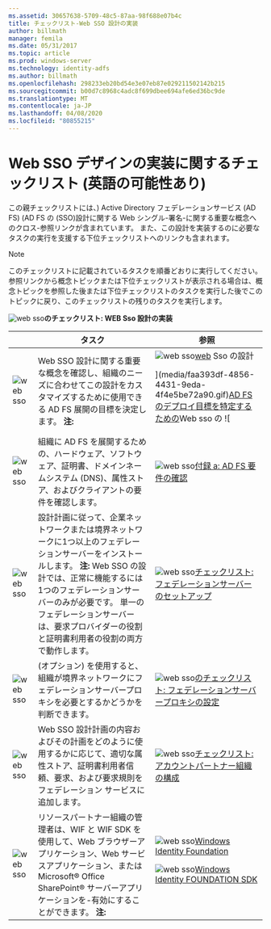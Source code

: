 ```yaml
---
ms.assetid: 30657638-5709-48c5-87aa-98f688e07b4c
title: チェックリスト-Web SSO 設計の実装
author: billmath
manager: femila
ms.date: 05/31/2017
ms.topic: article
ms.prod: windows-server
ms.technology: identity-adfs
ms.author: billmath
ms.openlocfilehash: 298233eb20bd54e3e07eb87e029211502142b215
ms.sourcegitcommit: b00d7c8968c4adc8f699dbee694afe6ed36bc9de
ms.translationtype: MT
ms.contentlocale: ja-JP
ms.lasthandoff: 04/08/2020
ms.locfileid: "80855215"
---
```

# <a name="checklist-implementing-a-web-sso-design"></a>Web SSO デザインの実装に関するチェックリスト (英語の可能性あり)

この親チェックリストには、\) Active Directory フェデレーションサービス (AD FS) \(AD FS の \(SSO\)設計に関する Web シングル\-署名\-に関する重要な概念へのクロス\-参照リンクが含まれています。 また、この設計を実装するのに必要なタスクの実行を支援する下位チェックリストへのリンクも含まれます。  
  
> [!NOTE]  
> このチェックリストに記載されているタスクを順番どおりに実行してください。 参照リンクから概念トピックまたは下位チェックリストが表示される場合は、概念トピックを参照した後または下位チェックリストのタスクを実行した後でこのトピックに戻り、このチェックリストの残りのタスクを実行します。  
  
![web sso](media/2b05dce3-938f-4168-9b8f-1f4398cbdb9b.gif)**のチェックリスト: WEB Sso 設計の実装**  
  
||タスク|参照|  
|-|--------|-------------|  
|![web sso](media/icon_checkboxo.gif)|Web SSO 設計に関する重要な概念を確認し、組織のニーズに合わせてこの設計をカスタマイズするために使用できる AD FS 展開の目標を決定します。 **注:**|![web sso](media/faa393df-4856-4431-9eda-4f4e5be72a90.gif)[web](https://technet.microsoft.com/library/dd807033.aspx) Sso の設計<p>](media/faa393df-4856-4431-9eda-4f4e5be72a90.gif)[AD FS のデプロイ目標を特定するための](https://technet.microsoft.com/library/dd807053.aspx)Web sso の ![|  
|![web sso](media/icon_checkboxo.gif)|組織に AD FS を展開するための、ハードウェア、ソフトウェア、証明書、ドメインネームシステム \(DNS\)、属性ストア、およびクライアントの要件を確認します。|![web sso](media/faa393df-4856-4431-9eda-4f4e5be72a90.gif)[付録 a: AD FS 要件の確認](https://technet.microsoft.com/library/ff678034.aspx)|  
|![web sso](media/icon_checkboxo.gif)|設計計画に従って、企業ネットワークまたは境界ネットワークに1つ以上のフェデレーションサーバーをインストールします。 **注:** Web SSO の設計では、正常に機能するには1つのフェデレーションサーバーのみが必要です。 単一のフェデレーションサーバーは、要求プロバイダーの役割と証明書利用者の役割の両方で動作します。|![web sso](media/bc6cea1a-1c6c-4124-8c8f-1df5adfe8c88.gif)[チェックリスト: フェデレーションサーバーのセットアップ](Checklist--Setting-Up-a-Federation-Server.md)|  
|![web sso](media/icon_checkboxo.gif)|\(オプション\) を使用すると、組織が境界ネットワークにフェデレーションサーバープロキシを必要とするかどうかを判断できます。|![web sso](media/bc6cea1a-1c6c-4124-8c8f-1df5adfe8c88.gif)[のチェックリスト: フェデレーションサーバープロキシの設定](Checklist--Setting-Up-a-Federation-Server-Proxy.md)|  
|![web sso](media/icon_checkboxo.gif)|Web SSO 設計計画の内容およびその計画をどのように使用するかに応じて、適切な属性ストア、証明書利用者信頼、要求、および要求規則をフェデレーション サービスに追加します。|![web sso](media/bc6cea1a-1c6c-4124-8c8f-1df5adfe8c88.gif)[チェックリスト: アカウントパートナー組織の構成](Checklist--Configuring-the-Account-Partner-Organization.md)|  
|![web sso](media/icon_checkboxo.gif)|リソースパートナー組織の管理者は、WIF と WIF SDK を使用して、Web ブラウザーアプリケーション、Web サービスアプリケーション、または Microsoft&reg; Office SharePoint&reg; サーバーアプリケーションを\-有効にすることができます。 **注:**|![web sso](media/faa393df-4856-4431-9eda-4f4e5be72a90.gif)[Windows Identity Foundation](https://go.microsoft.com/fwlink/?LinkId=122266)<p>![web sso](media/faa393df-4856-4431-9eda-4f4e5be72a90.gif)[Windows Identity FOUNDATION SDK](https://go.microsoft.com/fwlink/?LinkId=122266)| 
